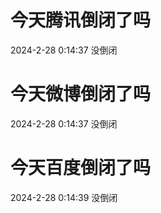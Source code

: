 # 今天腾讯倒闭了吗

2024-2-28 0:14:37 没倒闭

# 今天微博倒闭了吗

2024-2-28 0:14:37 没倒闭

# 今天百度倒闭了吗

2024-2-28 0:14:39 没倒闭

